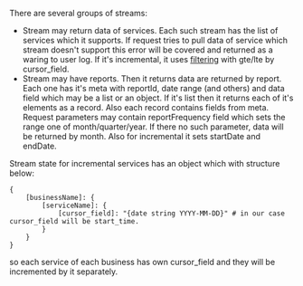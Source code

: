 There are several groups of streams:
- Stream may return data of services. Each such stream has the list of services which it supports. 
If request tries to pull data of service which stream doesn't support this error will be covered and returned as a waring to user log. 
If it's incremental, it uses [filtering](https://docs.railz.ai/reference/filtering) with gte/lte by cursor_field.
- Stream may have reports. Then it returns data are returned by report. Each one has it's meta with reportId, date range (and others) 
and data field which may be a list or an object. If it's list then it returns each of it's elements as a record. Also each record contains fields from meta.
Request parameters may contain reportFrequency field which sets the range one of month/quarter/year. If there no such parameter, data will be returned by month. 
Also for incremental it sets startDate and endDate.


Stream state for incremental services has an object which with structure below:
```
{
    [businessName]: {
        [serviceName]: {
            [cursor_field]: "{date string YYYY-MM-DD}" # in our case cursor_field will be start_time.
        }
    }
}
```
so each service of each business has own cursor_field and they will be incremented by it separately.
